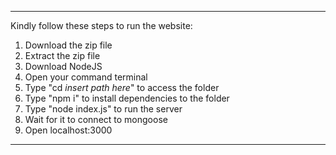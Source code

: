 --------------------------------------------------------------------------------------
Kindly follow these steps to run the website:

1. Download the zip file
2. Extract the zip file
3. Download NodeJS
4. Open your command terminal
5. Type "cd *insert path here*" to access the folder
6. Type "npm i" to install dependencies to the folder
7. Type "node index.js" to run the server
8. Wait for it to connect to mongoose
9. Open localhost:3000

--------------------------------------------------------------------------------------
